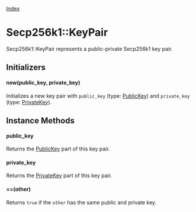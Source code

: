 [Index](index.md)

Secp256k1::KeyPair
==================

Secp256k1::KeyPair represents a public-private Secp256k1 key pair.

Initializers
------------

#### new(public_key, private_key)

Initializes a new key pair with `public_key` (type: [PublicKey](public_key.md)) and `private_key` (type: [PrivateKey](private_key.md)).

Instance Methods
----------------

#### public_key

Returns the [PublicKey](public_key.md) part of this key pair.

#### private_key

Returns the [PrivateKey](private_key.md) part of this key pair.

#### ==(other)

Returns `true` if the `other` has the same public and private key.
